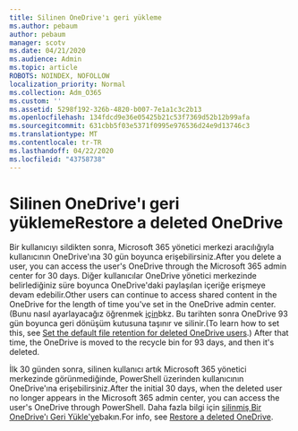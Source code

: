 ```yaml
---
title: Silinen OneDrive'ı geri yükleme
ms.author: pebaum
author: pebaum
manager: scotv
ms.date: 04/21/2020
ms.audience: Admin
ms.topic: article
ROBOTS: NOINDEX, NOFOLLOW
localization_priority: Normal
ms.collection: Adm_O365
ms.custom: ''
ms.assetid: 5298f192-326b-4820-b007-7e1a1c3c2b13
ms.openlocfilehash: 134fdcd9e36e05425b21c53f7369d52b12b99afa
ms.sourcegitcommit: 631cbb5f03e5371f0995e976536d24e9d13746c3
ms.translationtype: MT
ms.contentlocale: tr-TR
ms.lasthandoff: 04/22/2020
ms.locfileid: "43758738"
---
```

# <a name="restore-a-deleted-onedrive"></a><span data-ttu-id="552b9-102">Silinen OneDrive'ı geri yükleme</span><span class="sxs-lookup"><span data-stu-id="552b9-102">Restore a deleted OneDrive</span></span>

<span data-ttu-id="552b9-103">Bir kullanıcıyı sildikten sonra, Microsoft 365 yönetici merkezi aracılığıyla kullanıcının OneDrive'ına 30 gün boyunca erişebilirsiniz.</span><span class="sxs-lookup"><span data-stu-id="552b9-103">After you delete a user, you can access the user's OneDrive through the Microsoft 365 admin center for 30 days.</span></span> <span data-ttu-id="552b9-104">Diğer kullanıcılar OneDrive yönetici merkezinde belirlediğiniz süre boyunca OneDrive'daki paylaşılan içeriğe erişmeye devam edebilir.</span><span class="sxs-lookup"><span data-stu-id="552b9-104">Other users can continue to access shared content in the OneDrive for the length of time you've set in the OneDrive admin center.</span></span> <span data-ttu-id="552b9-105">(Bunu nasıl ayarlayacağız öğrenmek [için](https://go.microsoft.com/fwlink/?linkid=874267)bkz. Bu tarihten sonra OneDrive 93 gün boyunca geri dönüşüm kutusuna taşınır ve silinir.</span><span class="sxs-lookup"><span data-stu-id="552b9-105">(To learn how to set this, see [Set the default file retention for deleted OneDrive users](https://go.microsoft.com/fwlink/?linkid=874267).) After that time, the OneDrive is moved to the recycle bin for 93 days, and then it's deleted.</span></span>
  
<span data-ttu-id="552b9-106">İlk 30 günden sonra, silinen kullanıcı artık Microsoft 365 yönetici merkezinde görünmediğinde, PowerShell üzerinden kullanıcının OneDrive'ına erişebilirsiniz.</span><span class="sxs-lookup"><span data-stu-id="552b9-106">After the initial 30 days, when the deleted user no longer appears in the Microsoft 365 admin center, you can access the user's OneDrive through PowerShell.</span></span> <span data-ttu-id="552b9-107">Daha fazla bilgi için [silinmiş Bir OneDrive'ı Geri Yükle'ye](https://go.microsoft.com/fwlink/?linkid=874269)bakın.</span><span class="sxs-lookup"><span data-stu-id="552b9-107">For info, see [Restore a deleted OneDrive](https://go.microsoft.com/fwlink/?linkid=874269).</span></span>
  

